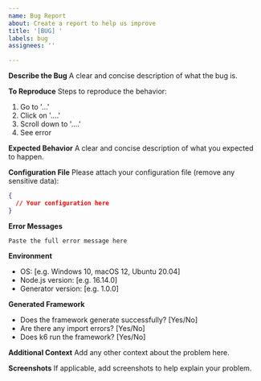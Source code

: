 ```yaml
---
name: Bug Report
about: Create a report to help us improve
title: '[BUG] '
labels: bug
assignees: ''

---
```


**Describe the Bug**
A clear and concise description of what the bug is.

**To Reproduce**
Steps to reproduce the behavior:
1. Go to '...'
2. Click on '....'
3. Scroll down to '....'
4. See error

**Expected Behavior**
A clear and concise description of what you expected to happen.

**Configuration File**
Please attach your configuration file (remove any sensitive data):
```json
{
  // Your configuration here
}
```

**Error Messages**
```
Paste the full error message here
```

**Environment**
- OS: [e.g. Windows 10, macOS 12, Ubuntu 20.04]
- Node.js version: [e.g. 16.14.0]
- Generator version: [e.g. 1.0.0]

**Generated Framework**
- Does the framework generate successfully? [Yes/No]
- Are there any import errors? [Yes/No]
- Does k6 run the framework? [Yes/No]

**Additional Context**
Add any other context about the problem here.

**Screenshots**
If applicable, add screenshots to help explain your problem.
